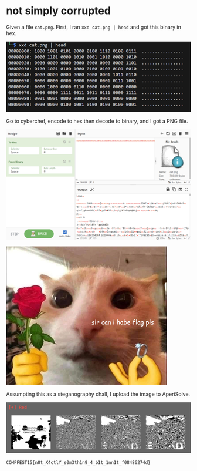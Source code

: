 # not simply corrupted

Given a file `cat.png`. First, I ran `xxd cat.png | head` and got this binary in hex.

![binhex](src/binhex.png)

Go to cyberchef, encode to hex then decode to binary, and I got a PNG file. 

![cyberchef](src/cyberchef.png)

![cat](src/cat.png)

Assumpting this as a steganography chall, I upload the image to AperiSolve.

![aperisolve](src/aperi.png)

```
COMPFEST15{n0t_X4ctlY_s0m3th1n9_4_b1t_1nn1t_f08486274d}
```
